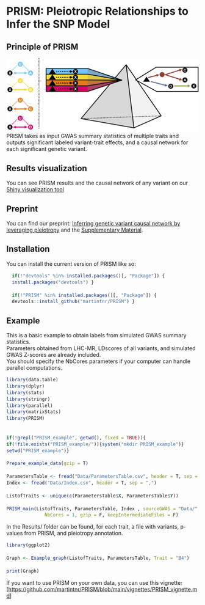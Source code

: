 
<!-- README.md is generated from README.Rmd. Please edit that file -->

# PRISM: Pleiotropic Relationships to Infer the SNP Model

<!-- badges: start -->
<!-- badges: end -->

## Principle of PRISM

![PRISM](Github_Fig.png) PRISM takes as input GWAS summary statistics of
multiple traits and outputs significant labeled variant-trait effects, and a causal network for each significant genetic variant.

## Results visualization

You can see PRISM results and the causal network of any variant on our
[Shiny visualization tool](https://verbam01.shinyapps.io/PRISM/)

## Preprint

You can find our preprint: [Inferring genetic variant causal network by leveraging pleiotropy](https://github.com/martintnr/PRISM/blob/main/PRISM.pdf)
and the [Supplementary Material](https://github.com/martintnr/PRISM/blob/main/Supplementary.pdf).

## Installation

You can install the current version of PRISM like so:

``` r
  if(!"devtools" %in% installed.packages()[, "Package"]) {
  install.packages("devtools") }

  if(!"PRISM" %in% installed.packages()[, "Package"]) {
  devtools::install_github("martintnr/PRISM") }
```

## Example

This is a basic example to obtain labels from simulated GWAS summary
statistics.  
Parameters obtained from LHC-MR, LDscores of all variants, and simulated
GWAS Z-scores are already included.  
You should specify the NbCores parameters if your computer can handle
parallel computations.

``` r
library(data.table)
library(dplyr)
library(stats)
library(stringr)
library(parallel)
library(matrixStats)
library(PRISM)


if(!grepl("PRISM_example", getwd(), fixed = TRUE)){
if(!file.exists("PRISM_example/")){system("mkdir PRISM_example")}
setwd("PRISM_example")}

Prepare_example_data(gzip = T)

ParametersTable <- fread("Data/ParametersTable.csv", header = T, sep = ",")
Index <- fread("Data/Index.csv", header = T, sep = ",")

ListofTraits <- unique(c(ParametersTable$X, ParametersTable$Y))

PRISM_main(ListofTraits, ParametersTable, Index , sourceGWAS = "Data/",
              NbCores = 1, gzip = F, keepIntermediateFiles = F)
```

In the Results/ folder can be found, for each trait, a file with
variants, p-values from PRISM, and pleiotropy annotation.

``` r
library(ggplot2)

Graph <- Example_graph(ListofTraits, ParametersTable, Trait = "B4")

print(Graph)
```

If you want to use PRISM on your own data, you can use this vignette:
\[<https://github.com/martintnr/PRISM/blob/main/vignettes/PRISM_vignette.md>\]
